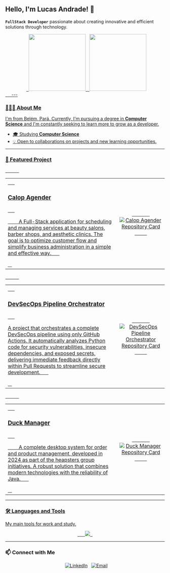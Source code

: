 ## Hello, I'm Lucas Andrade! 👋

**`FullStack Developer`** passionate about creating innovative and efficient solutions through technology.

<div align="center">
  <a href="https://github.com/lucasonline0">
  <img height="180em" src="https://github-readme-stats.vercel.app/api?username=lucasonline0&show_icons=true&theme=dark&include_all_commits=true&count_private=true"/>
  <img height="180em" src="https://github-readme-stats.vercel.app/api/top-langs/?username=lucasonline0&layout=compact&langs_count=7&theme=dark"/>
</div>
    
---

### 👨🏻‍💻 About Me

I'm from Belém, Pará. Currently, I'm pursuing a degree in **Computer Science** and I'm constantly seeking to learn more to grow as a developer.

- 🎓 Studying **Computer Science**
- 💡 Open to collaborations on projects and new learning opportunities.

---

### 🚀 Featured Project

<table width="100%">
  <tr>
    <td width="70%">
      <h3>Calop Agender</h3>
      <p>
        A Full-Stack application for scheduling and managing services at beauty salons, barber shops, and aesthetic clinics. The goal is to optimize customer flow and simplify business administration in a simple and effective way.
      </p>
    </td>
    <td align="center">
      <a href="https://github.com/theheapsters/calop-agender">
        <img src="https://github-readme-stats.vercel.app/api/pin/?username=theheapsters&repo=calop-agender&theme=tokyonight" alt="Calop Agender Repository Card">
      </a>
    </td>
  </tr>
</table>

<table width="100%">
  <tr>
    <td width="70%">
      <h3>DevSecOps Pipeline Orchestrator</h3>
      <p>
          A project that orchestrates a complete DevSecOps pipeline using only GitHub Actions. It automatically analyzes Python code for security vulnerabilities, insecure dependencies, and exposed secrets, delivering immediate feedback directly within Pull Requests to streamline secure development.
      </p>
    </td>
    <td align="center">
      <a href="https://github.com/lucasonline0/devsecops-orchestrator">
        <img src="https://github-readme-stats.vercel.app/api/pin/?username=lucasonline0&repo=devsecops-orchestrator&theme=tokyonight" alt="DevSecOps Pipeline Orchestrator Repository Card">
      </a>
    </td>
  </tr>
</table>

<table width="100%">
  <tr>
    <td width="70%">
      <h3>Duck Manager</h3>
      <p>
        A complete desktop system for order and product management, developed in 2024 as part of the heapsters group initiatives. A robust solution that combines modern technologies with the reliability of Java.
      </p>
    </td>
    <td align="center">
      <a href="https://github.com/theheapsters/duck-manager">
        <img src="https://github-readme-stats.vercel.app/api/pin/?username=theheapsters&repo=duck-manager&theme=tokyonight" alt="Duck Manager Repository Card">
      </a>
    </td>
  </tr>
</table>

---

### 🛠️ Languages and Tools

My main tools for work and study.

<p align="center">
  <a href="https://skillicons.dev">
    <img src="https://skillicons.dev/icons?i=react,ts,js,html,css,php,laravel,python,java,c,powershell,git,figma,docker&perline=7" />
  </a>
</p>

---

### 📫 Connect with Me

<p align="center">
  <a href="https://www.linkedin.com/in/lucasblackstar/" target="_blank"><img src="https://img.shields.io/badge/LinkedIn-0077B5?style=for-the-badge&logo=linkedin&logoColor=white" alt="LinkedIn"></a>
  <a href="mailto:jlmadureira90@gmail.com"><img src="https://img.shields.io/badge/Email-D14836?style=for-the-badge&logo=gmail&logoColor=white" alt="Email"></a>
</p>
